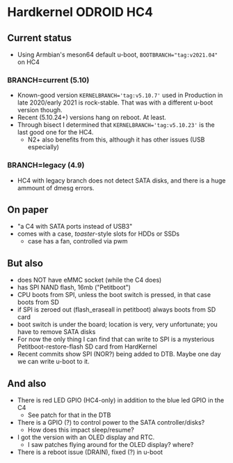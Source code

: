# Hardkernel ODROID HC4

## Current status

- Using Armbian's meson64 default u-boot, `BOOTBRANCH="tag:v2021.04"` on HC4

### BRANCH=current (5.10)

- Known-good version `KERNELBRANCH='tag:v5.10.7'` used in Production in late 2020/early 2021 is rock-stable. That was with a different u-boot version though.
- Recent (5.10.24+) versions hang on reboot. At least.
- Through bisect I determined that `KERNELBRANCH='tag:v5.10.23'` is the last good one for the HC4.
  - N2+ also benefits from this, although it has other issues (USB especially)

### BRANCH=legacy (4.9)

- HC4 with legacy branch does not detect SATA disks, and there is a huge ammount of dmesg errors.


## On paper

- "a C4 with SATA ports instead of USB3"
- comes with a case, _toaster_-style slots for HDDs or SSDs
    - case has a fan, controlled via pwm

## But also

- does NOT have eMMC socket (while the C4 does)
- has SPI NAND flash, 16mb ("Petitboot")
- CPU boots from SPI, unless the boot switch is pressed, in that case boots from SD
- if SPI is zeroed out (flash_eraseall in petitboot) always boots from SD card
- boot switch is under the board; location is very, very unfortunate; you have to remove SATA disks
- For now the only thing I can find that can write to SPI is a mysterious Petitboot-restore-flash SD card from HardKernel
- Recent commits show SPI (NOR?) being added to DTB. Maybe one day we can write u-boot to it.

## And also

- There is red LED GPIO (HC4-only) in addition to the blue led GPIO in the C4
  - See patch for that in the DTB
- There is a GPIO (?) to control power to the SATA controller/disks?
    - How does this impact sleep/resume?
- I got the version with an OLED display and RTC.
    - I saw patches flying around for the OLED display? where?
- There is a reboot issue (DRAIN), fixed (?) in u-boot
